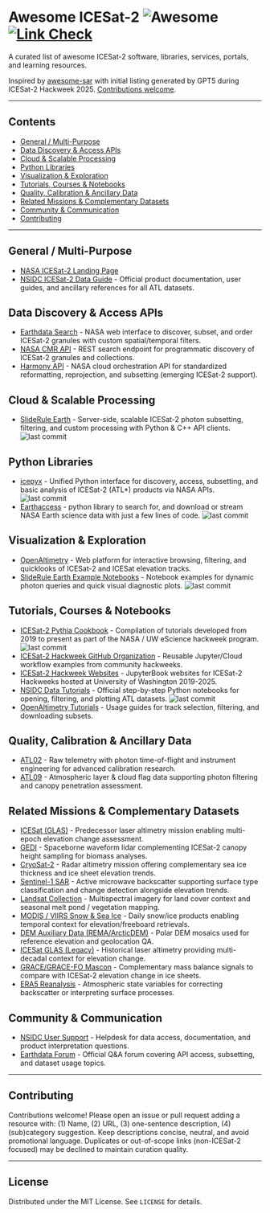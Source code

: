 # Awesome ICESat-2 ![Awesome](https://cdn.rawgit.com/sindresorhus/awesome/d7305f38d29fed78fa85652e3a63e154dd8e8829/media/badge.svg) [![Link Check](https://github.com/ICESAT-2HackWeek/awesome-icesat2/actions/workflows/link-check.yml/badge.svg)](https://github.com/ICESAT-2HackWeek/awesome-icesat2/actions/workflows/link-check.yml)

A curated list of awesome ICESat-2 software, libraries, services, portals, and learning resources.

Inspired by [awesome-sar](https://github.com/RadarCODE/awesome-sar) with initial listing generated by GPT5 during ICESat-2 Hackweek 2025. [Contributions welcome](#contributing).

---

## Contents

- [General / Multi-Purpose](#general--multi-purpose)
- [Data Discovery & Access APIs](#data-discovery--access-apis)
- [Cloud & Scalable Processing](#cloud--scalable-processing)
- [Python Libraries](#python-libraries)
- [Visualization & Exploration](#visualization--exploration)
- [Tutorials, Courses & Notebooks](#tutorials-courses--notebooks)
- [Quality, Calibration & Ancillary Data](#quality-calibration--ancillary-data)
- [Related Missions & Complementary Datasets](#related-missions--complementary-datasets)
- [Community & Communication](#community--communication)
- [Contributing](#contributing)

---

## General / Multi-Purpose

* [NASA ICESat-2 Landing Page](https://www.earthdata.nasa.gov/data/platforms/space-based-platforms/icesat-2)
* [NSIDC ICESat-2 Data Guide](https://nsidc.org/data/icesat-2) - Official product documentation, user guides, and ancillary references for all ATL datasets.

## Data Discovery & Access APIs

* [Earthdata Search](https://search.earthdata.nasa.gov/search?q=ICESat-2) - NASA web interface to discover, subset, and order ICESat-2 granules with custom spatial/temporal filters.
* [NASA CMR API](https://cmr.earthdata.nasa.gov/search/site/docs/search/api.html) - REST search endpoint for programmatic discovery of ICESat-2 granules and collections.
* [Harmony API](https://harmony.earthdata.nasa.gov/) - NASA cloud orchestration API for standardized reformatting, reprojection, and subsetting (emerging ICESat-2 support).

## Cloud & Scalable Processing

* [SlideRule Earth](https://slideruleearth.io) - Server-side, scalable ICESat-2 photon subsetting, filtering, and custom processing with Python & C++ API clients. ![last commit](https://img.shields.io/github/last-commit/SlideRuleEarth/sliderule?label=last%20commit)

## Python Libraries

* [icepyx](https://icepyx.readthedocs.io) - Unified Python interface for discovery, access, subsetting, and basic analysis of ICESat-2 (ATL*) products via NASA APIs. ![last commit](https://img.shields.io/github/last-commit/icesat2py/icepyx?label=last%20commit)
* [Earthaccess](https://github.com/nsidc/earthaccess) - python library to search for, and download or stream NASA Earth science data with just a few lines of code. ![last commit](https://img.shields.io/github/last-commit/nsidc/earthaccess?label=last%20commit)

## Visualization & Exploration

* [OpenAltimetry](https://openaltimetry.earthdatacloud.nasa.gov/data/) - Web platform for interactive browsing, filtering, and quicklooks of ICESat-2 and ICESat elevation tracks.
* [SlideRule Earth Example Notebooks](https://github.com/SlideRuleEarth/sliderule-python/tree/main/examples) - Notebook examples for dynamic photon queries and quick visual diagnostic plots. ![last commit](https://img.shields.io/github/last-commit/SlideRuleEarth/sliderule-python?label=last%20commit)

## Tutorials, Courses & Notebooks

* [ICESat-2 Pythia Cookbook](https://icesat-2hackweek.github.io/icesat2-cookbook/) - Compilation of tutorials developed from 2019 to present as part of the NASA / UW eScience hackweek program. ![last commit](https://img.shields.io/github/last-commit/icesat-2hackweek/icesat2-cookbook?label=last%20commit)
* [ICESat-2 Hackweek GitHub Organization](https://github.com/ICESAT-2HackWeek) - Reusable Jupyter/Cloud workflow examples from community hackweeks.
* [ICESat-2 Hackweek Websites](https://icesat-2.hackweek.io) - JupyterBook websites for ICESat-2 Hackweeks hosted at University of Washington 2019-2025.
* [NSIDC Data Tutorials](https://github.com/nsidc/NSIDC-Data-Tutorials) - Official step-by-step Python notebooks for opening, filtering, and plotting ATL datasets. ![last commit](https://img.shields.io/github/last-commit/nsidc/NSIDC-Data-Tutorials?label=last%20commit)
* [OpenAltimetry Tutorials](https://nsidc.org/data/user-resources/help-center/how-use-openaltimetry-icesatglas-data-products) - Usage guides for track selection, filtering, and downloading subsets.

## Quality, Calibration & Ancillary Data

* [ATL02](https://nsidc.org/data/ATL02) - Raw telemetry with photon time-of-flight and instrument engineering for advanced calibration research.
* [ATL09](https://nsidc.org/data/ATL09) - Atmospheric layer & cloud flag data supporting photon filtering and canopy penetration assessment.

## Related Missions & Complementary Datasets

* [ICESat (GLAS)](https://nsidc.org/data/icesat) - Predecessor laser altimetry mission enabling multi-epoch elevation change assessment.
* [GEDI](https://gedi.umd.edu/) - Spaceborne waveform lidar complementing ICESat-2 canopy height sampling for biomass analyses.
* [CryoSat-2](https://earth.esa.int/eogateway/missions/cryosat) - Radar altimetry mission offering complementary sea ice thickness and ice sheet elevation trends.
* [Sentinel-1 SAR](https://sentinel.esa.int/) - Active microwave backscatter supporting surface type classification and change detection alongside elevation trends.
* [Landsat Collection](https://landsat.gsfc.nasa.gov/) - Multispectral imagery for land cover context and seasonal melt pond / vegetation mapping.
* [MODIS / VIIRS Snow & Sea Ice](https://nsidc.org/data/modis) - Daily snow/ice products enabling temporal context for elevation/freeboard retrievals.
* [DEM Auxiliary Data (REMA/ArcticDEM)](https://www.pgc.umn.edu/data/arcticdem/) - Polar DEM mosaics used for reference elevation and geolocation QA.
* [ICESat GLAS (Legacy)](https://nsidc.org/data/icesat) - Historical laser altimetry providing multi-decadal context for elevation change.
* [GRACE/GRACE-FO Mascon](https://podaac.jpl.nasa.gov/GRACE) - Complementary mass balance signals to compare with ICESat-2 elevation change in ice sheets.
* [ERA5 Reanalysis](https://cds.climate.copernicus.eu/datasets) - Atmospheric state variables for correcting backscatter or interpreting surface processes.

## Community & Communication

* [NSIDC User Support](https://nsidc.org/support) - Helpdesk for data access, documentation, and product interpretation questions.
* [Earthdata Forum](https://forum.earthdata.nasa.gov/) - Official Q&A forum covering API access, subsetting, and dataset usage topics.

---

## Contributing

Contributions welcome! Please open an issue or pull request adding a resource with: (1) Name, (2) URL, (3) one-sentence description, (4) (sub)category suggestion. Keep descriptions concise, neutral, and avoid promotional language. Duplicates or out-of-scope links (non-ICESat-2 focused) may be declined to maintain curation quality.

---

## License

Distributed under the MIT License. See `LICENSE` for details.
